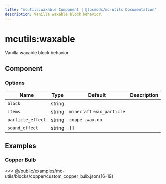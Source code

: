 ```yaml
---
title: "mcutils:waxable Component | @lpsmods/mc-utils Documentation"
description: Vanilla waxable block behavior.
---
```


# mcutils:waxable

Vanilla waxable block behavior.

## Component

### Options

| Name              | Type   | Default                  | Description |
| ----------------- | ------ | ------------------------ | ----------- |
| `block`           | string |                          |             |
| `items`           | string | `minecraft:wax_particle` |             |
| `particle_effect` | string | `copper.wax.on`          |             |
| `sound_effect`    | string | `[]`                     |             |

## Examples

### Copper Bulb

<<< @/public/examples/mc-utils/blocks/copper/custom_copper_bulb.json{16-19}
